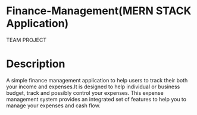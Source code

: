 # Finance-Management(MERN STACK Application)

TEAM PROJECT

# Description 
A simple finance management application to help users to track their both your income and expenses.It is designed to help individual or business budget, track and possibly control your expenses. This expense management system provides an integrated set of features to help you to manage your expenses and cash flow.
